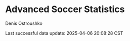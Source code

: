 # Advanced Soccer Statistics
Denis Ostroushko

<!-- gfm -->

Last successful data update: 2025-04-06 20:08:28 CST
